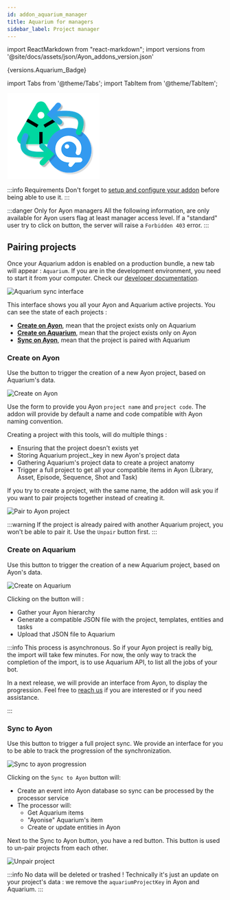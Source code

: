 ```yaml
---
id: addon_aquarium_manager
title: Aquarium for managers
sidebar_label: Project manager
---
```


import ReactMarkdown from "react-markdown";
import versions from '@site/docs/assets/json/Ayon_addons_version.json'

<ReactMarkdown>
{versions.Aquarium_Badge}
</ReactMarkdown>

import Tabs from '@theme/Tabs';
import TabItem from '@theme/TabItem';

![Aquarium addon for Ayon](assets/aquarium/aquarium-ayon-logo.png)

:::info Requirements
Don't forget to [setup and configure your addon](addon_aquarium_admin.md) before being able to use it.
:::

:::danger Only for Ayon managers
All the following information, are only available for Ayon users flag at least manager access level. If a "standard" user try to click on button, the server will raise a `Forbidden 403` error.
:::

## Pairing projects

Once your Aquarium addon is enabled on a production bundle, a new tab will appear : `Aquarium`. If you are in the development environment, you need to start it from your computer. Check our [developer documentation](addon_aquarium_developer.md).

![Aquarium sync interface](assets/aquarium/aquarium-sync.png)

This interface shows you all your Ayon and Aquarium active projects. You can see the state of each projects :

- [**Create on Ayon**](#create-on-ayon), mean that the project exists only on Aquarium
- [**Create on Aquarium**](#create-on-aquarium), mean that the project exists only on Ayon
- [**Sync on Ayon**](#sync-to-ayon), mean that the project is paired with Aquarium

### Create on Ayon

Use the button to trigger the creation of a new Ayon project, based on Aquarium's data.

![Create on Ayon](assets/aquarium/create-on-ayon.png)

Use the form to provide you Ayon `project name` and `project code`. The addon will provide by default a name and code compatible with Ayon naming convention.

Creating a project with this tools, will do multiple things :

- Ensuring that the project doesn't exists yet
- Storing Aquarium project._key in new Ayon's project data
- Gathering Aquarium's project data to create a project anatomy
- Trigger a full project to get all your compatible items in Ayon (Library, Asset, Episode, Sequence, Shot and Task)

If you try to create a project, with the same name, the addon will ask you if you want to pair projects together instead of creating it.

![Pair to Ayon project](assets/aquarium/pair-to-ayon.png)

:::warning
If the project is already paired with another Aquarium project, you won't be able to pair it. Use the `Unpair` button first.
:::

### Create on Aquarium

Use this button to trigger the creation of a new Aquarium project, based on Ayon's data.

![Create on Aquarium](assets/aquarium/create-on-aquarium.png)

Clicking on the button will :

- Gather your Ayon hierarchy
- Generate a compatible JSON file with the project, templates, entities and tasks
- Upload that JSON file to Aquarium

:::info
This process is asynchronous. So if your Ayon project is really big, the import will take few minutes. For now, the only way to track the completion of the import, is to use Aquarium API, to list all the jobs of your bot.

In a next release, we will provide an interface from Ayon, to display the progression. Feel free to [reach us](mailto:support@fatfi.sh) if you are interested or if you need assistance.

:::


### Sync to Ayon

Use this button to trigger a full project sync. We provide an interface for you to be able to track the progression of the synchronization.

![Sync to ayon progression](assets/aquarium/sync-to-ayon.png)

Clicking on the `Sync to Ayon` button will:

- Create an event into Ayon database so sync can be processed by the processor service
- The processor will:
  - Get Aquarium items
  - "Ayonise" Aquarium's item
  - Create or update entities in Ayon

Next to the Sync to Ayon button, you have a red button. This button is used to un-pair projects from each other.

![Unpair project](assets/aquarium/unpair-projects.png)

:::info
No data will be deleted or trashed ! Technically it's just an update on your project's data : we remove the `aquariumProjectKey` in Ayon and Aquarium.
:::